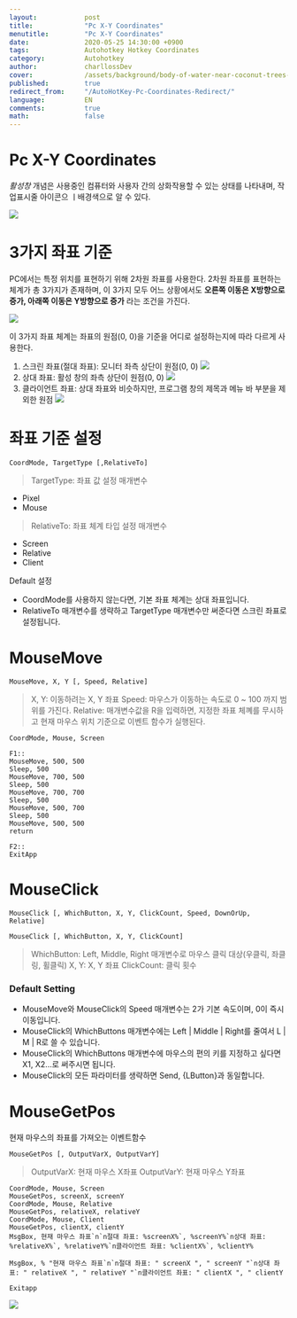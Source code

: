 ```yaml
---
layout:            post
title:             "Pc X-Y Coordinates"
menutitle:         "Pc X-Y Coordinates"
date:              2020-05-25 14:30:00 +0900
tags:              Autohotkey Hotkey Coordinates
category:          Autohotkey
author:            charllossDev
cover:             /assets/background/body-of-water-near-coconut-trees-5120x2880.jpg
published:         true
redirect_from:     "/AutoHotKey-Pc-Coordinates-Redirect/"
language:          EN
comments:          true
math:			   false
---
```



# Pc X-Y Coordinates
$활성 창$ 개념은 사용중인 컴퓨터와 사용자 간의 상화작용할 수 있는 상태를 나타내며, 작업표시줄 아이콘으 ㅣ배경색으로 알 수 있다.

![](./assets/part1-5-computer-coordinates-a869b0c1.png)

# 3가지 좌표 기준
PC에서는 특정 위치를 표현하기 위해 2차원 좌표를 사용한다.
2차원 좌표를 표현하는 체계가 총 3가지가 존재하며, 이 3가지 모두 어느 상황에서도 **오른쪽 이동은 X방향으로 증가, 아래쪽 이동은 Y방향으로 증가** 라는 조건을 가진다.

![](./assets/part1-5-computer-coordinates-79676f3c.png)

이 3가지 좌표 체계는 좌표의 원점(0, 0)을 기준을 어디로 설정하는지에 따라 다르게 사용한다.

1. 스크린 좌표(절대 좌표): 모니터 좌측 상단이 원점(0, 0)
![](./assets/part1-5-computer-coordinates-7af9abf2.png)
2. 상대 좌표: 활성 창의 좌측 상단이 원점(0, 0)
![](./assets/part1-5-computer-coordinates-7997621f.png)
3. 클라이언트 좌표: 상대 좌표와 비슷하지만, 프로그램 창의 제목과 메뉴 바 부분을 제외한 원점
![](./assets/part1-5-computer-coordinates-7f0f770a.png)


# 좌표 기준 설정

```autohotkey
CoordMode, TargetType [,RelativeTo]
```

> TargetType: 좌표 값 설정 매개변수
* Pixel
* Mouse

> RelativeTo: 좌표 체계 타입 설정 매개변수
* Screen
* Relative
* Client

Default 설정
* CoordMode를 사용하지 않는다면, 기본 좌표 체계는 상대 좌표입니다.
* RelativeTo 매개변수를 생략하고 TargetType 매개변수만 써준다면 스크린 좌표로 설정됩니다.


# MouseMove

```autohotkey
MouseMove, X, Y [, Speed, Relative]
```
> X, Y: 이동하려는 X, Y 좌표
> Speed: 마우스가 이동하는 속도로 0 ~ 100 까지 범위를 가진다.
> Relative: 매개변수값을 R을 입력하면, 지정한 좌표 체꼐를 무시하고 현재 마우스 위치 기준으로 이벤트 함수가 실행된다.

```autohotkey
CoordMode, Mouse, Screen

F1::
MouseMove, 500, 500
Sleep, 500
MouseMove, 700, 500
Sleep, 500
MouseMove, 700, 700
Sleep, 500
MouseMove, 500, 700
Sleep, 500
MouseMove, 500, 500
return

F2::
ExitApp
```

# MouseClick

```autohotkey
MouseClick [, WhichButton, X, Y, ClickCount, Speed, DownOrUp, Relative]

MouseClick [, WhichButton, X, Y, ClickCount]
```

> WhichButton: Left, Middle, Right 매개변수로 마우스 클릭 대상(우클릭, 좌클링, 휠클릭)
> X, Y: X, Y 좌표
> ClickCount: 클릭 횟수

### Default Setting
* MouseMove와 MouseClick의 Speed 매개변수는 2가 기본 속도이며, 0이 즉시 이동입니다.
* MouseClick의 WhichButtons 매개변수에는 Left | Middle | Right를 줄여서 L | M | R로 쓸 수 있습니다.
* MouseClick의 WhichButtons 매개변수에 마우스의 편의 키를 지정하고 싶다면 X1, X2...로 써주시면 됩니다.
* MouseClick의 모든 파라미터를 생략하면 Send, {LButton}과 동일합니다.

# MouseGetPos
현재 마우스의 좌표를 가져오는 이벤트함수

```autohotkey
MouseGetPos [, OutputVarX, OutputVarY]
```

> OutputVarX: 현재 마우스 X좌표
> OutputVarY: 현재 마우스 Y좌표

```autohotkey
CoordMode, Mouse, Screen
MouseGetPos, screenX, screenY
CoordMode, Mouse, Relative
MouseGetPos, relativeX, relativeY
CoordMode, Mouse, Client
MouseGetPos, clientX, clientY
MsgBox, 현재 마우스 좌표`n`n절대 좌표: %screenX%`, %screenY%`n상대 좌표: %relativeX%`, %relativeY%`n클라이언트 좌표: %clientX%`, %clientY%

MsgBox, % "현재 마우스 좌표`n`n절대 좌표: " screenX ", " screenY "`n상대 좌표: " relativeX ", " relativeY "`n클라이언트 좌표: " clientX ", " clientY

Exitapp
```

![](./assets/part1-5-computer-coordinates-07732733.png)
